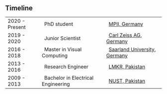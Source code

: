 <h2 id="timeline" style="margin: 2px 0px 15px;">Timeline</h2>
<html>

<body>
<table class="table table-sm">

  <tbody>
    <tr>
      <td>2020 - Present</td>
      <td>&ensp;PhD student</td>
      <td>&ensp;<a href="https://www.mpi-inf.mpg.de/departments/computer-vision-and-machine-learning">MPII, Germany</a></td>
    </tr>
    <tr>
      <td>2019 - 2020</td>
      <td>&ensp;Junior Scientist</td>
      <td>&ensp;<a href="https://www.zeiss.com/corporate/int/home.html">Carl Zeiss AG, Germany</a></td>
    </tr>
    <tr>
      <td>2016 - 2018</td>
      <td>&ensp;Master in Visual Computing</td>
      <td>&ensp;<a href="http://www.master-visual-computing.de">Saarland University, Germany</a></td>
    </tr>
    <tr>
      <td>2013 - 2016</td>
      <td>&ensp;Research Engineer</td>
      <td>&ensp;<a href="https://www.lmkr.com">LMKR, Pakistan</a></td>
    </tr>
    <tr>
      <td>2009 - 2013</td>
      <td>&ensp;Bachelor in Electrical Engineering</td>
      <td>&ensp;<a href="https://seecs.nust.edu.pk">NUST, Pakistan</a></td>
    </tr>
  </tbody>
</table>

</body>

</html>